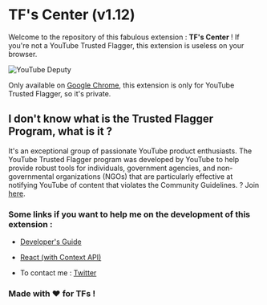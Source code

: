 # TF's Center (v1.12)

Welcome to the repository of this fabulous extension : __TF's Center__ !
If you're not a YouTube Trusted Flagger, this extension is useless on your browser.

![YouTube Deputy](https://pbs.twimg.com/media/DdJoNEYW4AAdRkk.jpg)

Only available on [Google Chrome](http://www.google.fr/chrome), this extension is only for YouTube Trusted Flagger, so it's private.  

## I don't know what is the Trusted Flagger Program, what is it ?

It's an exceptional group of passionate YouTube product enthusiasts. The YouTube Trusted Flagger program was developed by YouTube to help provide robust tools for individuals, government agencies, and non-governmental organizations (NGOs) that are particularly effective at notifying YouTube of content that violates the Community Guidelines. ? Join [here](https://support.google.com/youtube/answer/7554338).

### Some links if you want to help me on the development of this extension :

- [Developer's Guide](https://developer.chrome.com/extensions/devguide)

- [React (with Context API)](https://reactjs.org/)

- To contact me : [Twitter](https://twitter.com/TrustedSheriff)

### Made with ❤️ for TFs !
